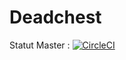 # Deadchest

Statut Master : [![CircleCI](https://circleci.com/gh/apavarino/Deadchest.svg?style=svg&circle-token=9d944eab9037ddd95e3cf8cc9520cf207b82ca31)]()
